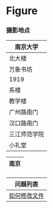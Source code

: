 # Figure

### 摄影地点

|南京大学|
|---|
|北大楼|
|万象书坊|
|1919|
|系楼|
|教学楼|
|广州路南门|
|汉口路南门|
|三江师范学院|
|小礼堂|

|南京|
|---|

### 
|问题列表|
|---|
|[如何修改文件](https://www.bilibili.com/read/preview/6446314)|

